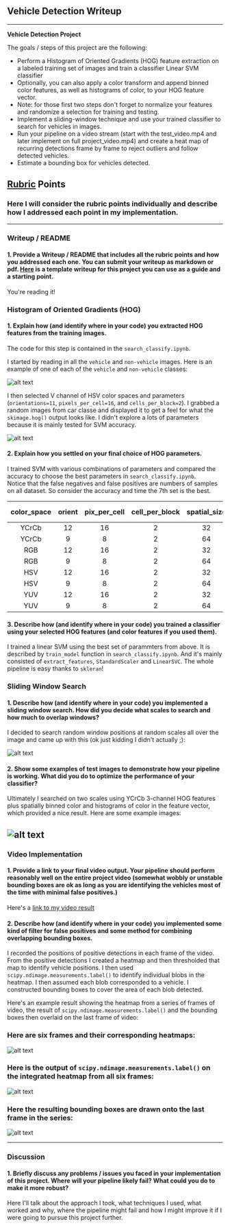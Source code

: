 ## Vehicle Detection Writeup
---

**Vehicle Detection Project**

The goals / steps of this project are the following:

* Perform a Histogram of Oriented Gradients (HOG) feature extraction on a labeled training set of images and train a classifier Linear SVM classifier
* Optionally, you can also apply a color transform and append binned color features, as well as histograms of color, to your HOG feature vector. 
* Note: for those first two steps don't forget to normalize your features and randomize a selection for training and testing.
* Implement a sliding-window technique and use your trained classifier to search for vehicles in images.
* Run your pipeline on a video stream (start with the test_video.mp4 and later implement on full project_video.mp4) and create a heat map of recurring detections frame by frame to reject outliers and follow detected vehicles.
* Estimate a bounding box for vehicles detected.

[//]: # (Image References)
[image1]: ./output_images/car_nocar.jpg
[image2]: ./output_images/hog.jpg
[image3]: ./examples/sliding_windows.jpg
[image4]: ./examples/sliding_window.jpg
[image5]: ./examples/bboxes_and_heat.png
[image6]: ./examples/labels_map.png
[image7]: ./examples/output_bboxes.png
[video1]: ./test_videos_output/project_video_output.mp4

## [Rubric](https://review.udacity.com/#!/rubrics/513/view) Points
### Here I will consider the rubric points individually and describe how I addressed each point in my implementation.  

---
### Writeup / README

#### 1. Provide a Writeup / README that includes all the rubric points and how you addressed each one.  You can submit your writeup as markdown or pdf.  [Here](https://github.com/udacity/CarND-Vehicle-Detection/blob/master/writeup_template.md) is a template writeup for this project you can use as a guide and a starting point.  

You're reading it!

### Histogram of Oriented Gradients (HOG)

#### 1. Explain how (and identify where in your code) you extracted HOG features from the training images.

The code for this step is contained in the `search_classify.ipynb`.  

I started by reading in all the `vehicle` and `non-vehicle` images.  Here is an example of one of each of the `vehicle` and `non-vehicle` classes:

![alt text][image1]

I then selected V channel of HSV color spaces and parameters (`orientations=11`, `pixels_per_cell=16`, and `cells_per_block=2`).  I grabbed a random images from car classe and displayed it to get a feel for what the `skimage.hog()` output looks like. I didn't explore a lots of parameters because it is mainly tested for SVM accuracy.

![alt text][image2]

#### 2. Explain how you settled on your final choice of HOG parameters.

I trained SVM with various combinations of parameters and compared the accuracy to choose the best parameters in  `search_classify.ipynb`.  
Notice that the false negatives and false positives are numbers of samples on all dataset. So consider the accuracy and time the 7th set is the best.  
  
| color_space | orient | pix_per_cell | cell_per_block | spatial_size | hist_bins | Accuracy | Time(s) | false negatives | false positives |  
|:-----------:|:-------:|:-----------:|:--------------:|:------------:|:---------:|:--------:|:---:|:-----------:| :-----------:|  
| YCrCb | 12 | 16 | 2 | 32 | 32 | 0.9944 | 0.1947 | 6 | 4 |  
| YCrCb | 9 | 8 | 2 | 64 | 64 | 0.9938 | 0.3596 | 9 | 2 |  
| RGB | 12 | 16 | 2 | 32 | 32 | 0.9865 | 0.1938 | 12 | 12 |  
| RGB | 9 | 8 | 2 | 64 | 64 | 0.987 | 0.3616 | 15 | 8 |  
| HSV | 12 | 16 | 2 | 32 | 32 | 0.9932 | 0.193 | 7 | 5 |  
| HSV | 9 | 8 | 2 | 64 | 64 |  0.9949 | 0.3684 | 7 | 2 |  
| YUV | 12 | 16 | 2 | 32 | 32 | 0.9955 | 0.1899 | 7 | 1 |  
| YUV | 9 | 8 | 2 | 64 | 64 | 0.9944 | 0.3692 | 7 | 3 |  


#### 3. Describe how (and identify where in your code) you trained a classifier using your selected HOG features (and color features if you used them).
  
I trained a linear SVM using the best set of parammters from above. It is described by `train_model` function in `search_classify.ipynb`. And it's mainly consisted of `extract_features`, `StandardScaler` and `LinearSVC`. The whole pipeline is easy thanks to `skleran`!  
  
### Sliding Window Search

#### 1. Describe how (and identify where in your code) you implemented a sliding window search.  How did you decide what scales to search and how much to overlap windows?

I decided to search random window positions at random scales all over the image and came up with this (ok just kidding I didn't actually ;):

![alt text][image3]

#### 2. Show some examples of test images to demonstrate how your pipeline is working.  What did you do to optimize the performance of your classifier?

Ultimately I searched on two scales using YCrCb 3-channel HOG features plus spatially binned color and histograms of color in the feature vector, which provided a nice result.  Here are some example images:

![alt text][image4]
---

### Video Implementation

#### 1. Provide a link to your final video output.  Your pipeline should perform reasonably well on the entire project video (somewhat wobbly or unstable bounding boxes are ok as long as you are identifying the vehicles most of the time with minimal false positives.)
Here's a [link to my video result](./project_video.mp4)


#### 2. Describe how (and identify where in your code) you implemented some kind of filter for false positives and some method for combining overlapping bounding boxes.

I recorded the positions of positive detections in each frame of the video.  From the positive detections I created a heatmap and then thresholded that map to identify vehicle positions.  I then used `scipy.ndimage.measurements.label()` to identify individual blobs in the heatmap.  I then assumed each blob corresponded to a vehicle.  I constructed bounding boxes to cover the area of each blob detected.  

Here's an example result showing the heatmap from a series of frames of video, the result of `scipy.ndimage.measurements.label()` and the bounding boxes then overlaid on the last frame of video:

### Here are six frames and their corresponding heatmaps:

![alt text][image5]

### Here is the output of `scipy.ndimage.measurements.label()` on the integrated heatmap from all six frames:
![alt text][image6]

### Here the resulting bounding boxes are drawn onto the last frame in the series:
![alt text][image7]



---

### Discussion

#### 1. Briefly discuss any problems / issues you faced in your implementation of this project.  Where will your pipeline likely fail?  What could you do to make it more robust?

Here I'll talk about the approach I took, what techniques I used, what worked and why, where the pipeline might fail and how I might improve it if I were going to pursue this project further.  

